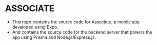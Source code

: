 # ASSOCIATE
- This repo contains the source code for Associate, a mobile app developed using Expo.
- And contains the source code for the backend server that powers the app using Prisma and Node.js/Express.js.
